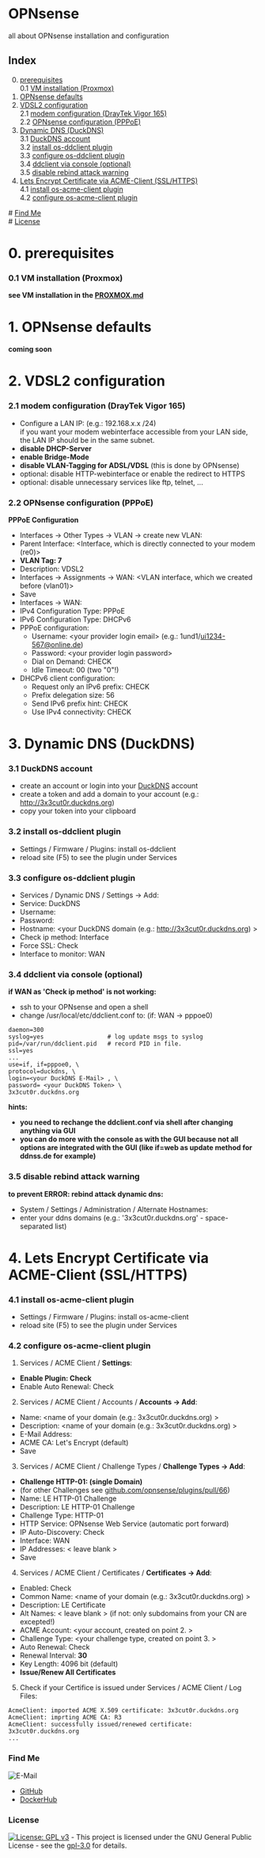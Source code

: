 # OPNsense

all about OPNsense installation and configuration

## Index

0. [prerequisites](#prerequisites)  
    0.1 [VM installation (Proxmox)](#01_vm_installation)  
1. [OPNsense defaults](#opnsense_defaults)  
2. [VDSL2 configuration](#vdsl2_configuration)  
    2.1 [modem configuration (DrayTek Vigor 165)](#21_modem_configuration)  
    2.2 [OPNsense configuration (PPPoE)](#22_opnsense_configuration)  
3. [Dynamic DNS (DuckDNS)](#ddns)  
    3.1 [DuckDNS account](#31_duckdns_account)  
    3.2 [install os-ddclient plugin](#32_install_plugin)  
    3.3 [configure os-ddclient plugin](#33_configure_plugin)  
    3.4 [ddclient via console (optional)](#34_ddclient_console)  
    3.5 [disable rebind attack warning](#35_rebind_attack)  
4. [Lets Encrypt Certificate via ACME-Client (SSL/HTTPS)](#le)  
    4.1 [install os-acme-client plugin](#41_install_plugin)  
    4.2 [configure os-acme-client plugin](#42_configure_plugin)  

\# [Find Me](#findme)  
\# [License](#license)  

# 0. prerequisites <a name="prerequisites"></a>  

### 0.1 VM installation (Proxmox) <a name="01_vm_installation"></a>  
**see VM installation in the [PROXMOX.md](https://github.com/3x3cut0r/proxmox/blob/main/PROXMOX.md)**  

# 1. OPNsense defaults <a name="opnsense_defaults"></a>
**coming soon**  

# 2. VDSL2 configuration <a name="vdsl2_configuration"></a>

### 2.1 modem configuration (DrayTek Vigor 165) <a name="21_modem_configuration"></a>    
- Configure a LAN IP: (e.g.: 192.168.x.x /24)  
    if you want your modem webinterface accessible from your LAN side,   
    the LAN IP should be in the same subnet.
- **disable DHCP-Server**
- **enable Bridge-Mode**
- **disable VLAN-Tagging for ADSL/VDSL** (this is done by OPNsense)
- optional: disable HTTP-webinterface or enable the redirect to HTTPS
- optional: disable unnecessary services like ftp, telnet, ...

### 2.2 OPNsense configuration (PPPoE) <a name="22_opnsense_configuration"></a>  
**PPPoE Configuration**  
- Interfaces -> Other Types -> VLAN -> create new VLAN:
 - Parent Interface: <Interface, which is directly connected to your modem (re0)>
 - **VLAN Tag: 7**
 - Description: VDSL2
- Interfaces -> Assignments -> WAN: <VLAN interface, which we created before (vlan01)>
 - Save
- Interfaces -> WAN:
 - IPv4 Configuration Type: PPPoE
 - IPv6 Configuration Type: DHCPv6
 - PPPoE configuration:
   - Username: \<your provider login email\> (e.g.: 1und1/ui1234-567@online.de)
   - Password: \<your provider login password\>
   - Dial on Demand: CHECK
   - Idle Timeout: 00 (two "0"!)
 - DHCPv6 client configuration:
    - Request only an IPv6 prefix: CHECK
    - Prefix delegation size: 56
    - Send IPv6 prefix hint: CHECK
    - Use IPv4 connectivity: CHECK

# 3. Dynamic DNS (DuckDNS) <a name="ddns"></a>

### 3.1 DuckDNS account <a name="31_duckdns_account"></a>  
- create an account or login into your [DuckDNS](https://www.duckdns.org/) account  
- create a token and add a domain to your account (e.g.: http://3x3cut0r.duckdns.org)  
- copy your token into your clipboard  

### 3.2 install os-ddclient plugin <a name="32_ddclient_plugin"></a>  
- Settings / Firmware / Plugins: install os-ddclient  
- reload site (F5) to see the plugin under Services  

### 3.3 configure os-ddclient plugin <a name="32_configure_plugin"></a>  
- Services / Dynamic DNS / Settings -> Add:  
 - Service: DuckDNS  
 - Username: <your DuckDNS E-Mail>  
 - Password: <your DuckDNS Token>  
 - Hostname: <your DuckDNS domain (e.g.: http://3x3cut0r.duckdns.org) >  
 - Check ip method: Interface  
 - Force SSL: Check  
 - Interface to monitor: WAN

### 3.4 ddclient via console (optional) <a name="34_ddclient_console"></a>  
**if WAN as 'Check ip method' is not working:**  
- ssh to your OPNsense and open a shell
 - change /usr/local/etc/ddclient.conf to: (if: WAN -> pppoe0)

 ```shell
 daemon=300
 syslog=yes                  # log update msgs to syslog
 pid=/var/run/ddclient.pid   # record PID in file.
 ssl=yes
 ...
 use=if, if=pppoe0, \
 protocol=duckdns, \
 login=<your DuckDNS E-Mail> , \
 password= <your DuckDNS Token> \
 3x3cut0r.duckdns.org

 ```  

**hints:**  
- **you need to rechange the ddclient.conf via shell after changing anything via GUI**  
- **you can do more with the console as with the GUI because not all options are integrated with the GUI (like if=web as update method for ddnss.de for example)**  


### 3.5 disable rebind attack warning <a name="35_rebind_attack"></a>  
**to prevent ERROR: rebind attack dynamic dns:**  
- System / Settings / Administration / Alternate Hostnames:
 - enter your ddns domains (e.g.: '3x3cut0r.duckdns.org' - space-separated list)

# 4. Lets Encrypt Certificate via ACME-Client (SSL/HTTPS) <a name="le"></a>

### 4.1 install os-acme-client plugin <a name="41_install_plugin"></a>  
- Settings / Firmware / Plugins: install os-acme-client  
- reload site (F5) to see the plugin under Services  

### 4.2 configure os-acme-client plugin <a name="42_configure_plugin"></a>  
1. Services / ACME Client / **Settings**:  
 - **Enable Plugin: Check**  
 - Enable Auto Renewal: Check  
2. Services / ACME Client / Accounts / **Accounts -> Add**:  
 - Name: <name of your domain (e.g.: 3x3cut0r.duckdns.org) >  
 - Description: <name of your domain (e.g.: 3x3cut0r.duckdns.org) >  
 - E-Mail Address: <your email address>  
 - ACME CA: Let's Encrypt (default)  
 - Save  
3. Services / ACME Client / Challenge Types / **Challenge Types -> Add**:  
 - **Challenge HTTP-01: (single Domain)**  
 - (for other Challenges see [github.com/opnsense/plugins/pull/66](https://github.com/opnsense/plugins/pull/66))  
 - Name: LE HTTP-01 Challenge
 - Description: LE HTTP-01 Challenge  
 - Challenge Type: HTTP-01  
 - HTTP Service: OPNsense Web Service (automatic port forward)  
 - IP Auto-Discovery: Check  
 - Interface: WAN  
 - IP Addresses: < leave blank >  
 - Save
4. Services / ACME Client / Certificates / **Certificates -> Add**:  
 - Enabled: Check  
 - Common Name: <name of your domain (e.g.: 3x3cut0r.duckdns.org) >  
 - Description: LE Certificate
 - Alt Names: < leave blank > (if not: only subdomains from your CN are excepted!)  
 - ACME Account: <your account, created on point 2. >  
 - Challenge Type: <your challenge type, created on point 3. >  
 - Auto Renewal: Check  
 - Renewal Interval: **30**  
 - Key Length: 4096 bit (default)  
 - **Issue/Renew All Certificates**  
5. Check if your Certifice is issued under Services / ACME Client / Log Files:  
 ```shell
AcmeClient: imported ACME X.509 certificate: 3x3cut0r.duckdns.org
AcmeClient: imprting ACME CA: R3
AcmeClient: successfully issued/renewed certificate: 3x3cut0r.duckdns.org
...

 ```

### Find Me <a name="findme"></a>

![E-Mail](https://img.shields.io/badge/E--Mail-executor55%40gmx.de-red)
* [GitHub](https://github.com/3x3cut0r)
* [DockerHub](https://hub.docker.com/u/3x3cut0r)

### License <a name="license"></a>

[![License: GPL v3](https://img.shields.io/badge/License-GPLv3-blue.svg)](https://www.gnu.org/licenses/gpl-3.0) - This project is licensed under the GNU General Public License - see the [gpl-3.0](https://www.gnu.org/licenses/gpl-3.0.en.html) for details.
